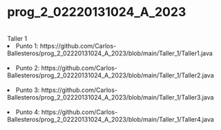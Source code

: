 # prog_2_02220131024_A_2023


<br>
Taller 1
<br>
<li>Punto 1: https://github.com/Carlos-Ballesteros/prog_2_02220131024_A_2023/blob/main/Taller_1/Taller1.java</li>

<br>
<li>Punto 2: https://github.com/Carlos-Ballesteros/prog_2_02220131024_A_2023/blob/main/Taller_1/Taller2.java</li>

<br>
<li>Punto 3: https://github.com/Carlos-Ballesteros/prog_2_02220131024_A_2023/blob/main/Taller_1/Taller3.java</li>

<br>
<li>Punto 4: https://github.com/Carlos-Ballesteros/prog_2_02220131024_A_2023/blob/main/Taller_1/Taller4.java</li>

